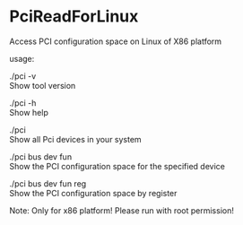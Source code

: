 # PciReadForLinux
Access PCI configuration space on Linux of X86 platform

usage:

./pci -v                            
Show tool version

./pci -h                            
Show help

./pci                               
Show all Pci devices in your system

./pci bus dev fun                  
Show the PCI configuration space for the specified device

./pci bus dev fun reg               
Show the PCI configuration space by register

Note: Only for x86 platform!
Please run with root permission!
